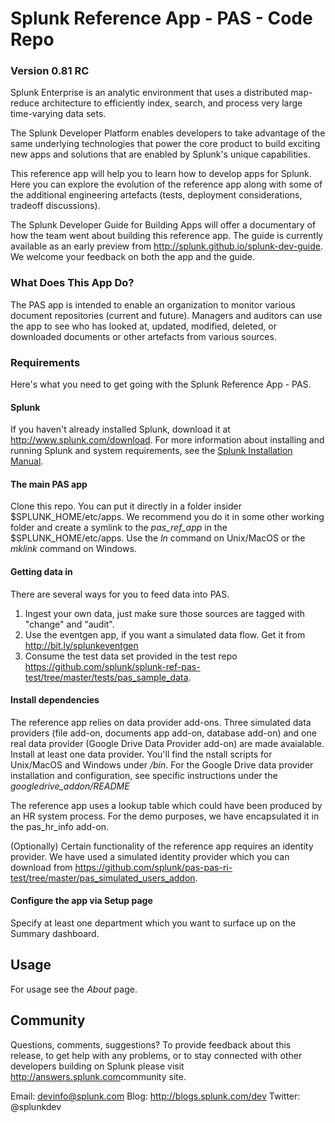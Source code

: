 # Splunk Reference App - PAS - Code Repo 
### Version 0.81 RC

Splunk Enterprise is an analytic environment that uses a distributed
map-reduce architecture to efficiently index, search, and process very large 
time-varying data sets.

The Splunk Developer Platform enables developers to take advantage of the same underlying technologies that power the core product to build exciting new apps and solutions that are enabled by Splunk's unique capabilities.

This reference app will help you to learn how to develop apps for Splunk. Here you can explore the evolution of the reference app along with some of the additional engineering artefacts (tests, deployment considerations, tradeoff discussions).

The Splunk Developer Guide for Building Apps will offer a documentary of how the team went about building this reference app. The guide is currently available as an early preview from <http://splunk.github.io/splunk-dev-guide>. We welcome your feedback on both the app and the guide.

### What Does This App Do?
The PAS app is intended to enable an organization to monitor various document repositories (current and future). Managers and auditors can use the app to see who has looked at, updated, modified, deleted, or downloaded documents or other artefacts from various sources. 


### Requirements

Here's what you need to get going with the Splunk Reference App - PAS.

#### Splunk

If you haven't already installed Splunk, download it at 
<http://www.splunk.com/download>. For more information about installing and 
running Splunk and system requirements, see the
[Splunk Installation Manual](http://docs.splunk.com/Documentation/Splunk/latest/Installation). 

#### The main PAS app
Clone this repo. You can put it directly in a folder insider $SPLUNK_HOME/etc/apps. We recommend you do it in some other working folder and create a symlink to the *pas_ref_app* in the $SPLUNK_HOME/etc/apps. Use the *ln* command on Unix/MacOS or the *mklink* command on Windows.

#### Getting data in
There are several ways for you to feed data into PAS.
1) Ingest your own data, just make sure those sources are tagged with "change" and "audit".
2) Use the eventgen app, if you want a simulated data flow. Get it from <http://bit.ly/splunkeventgen>
3) Consume the test data set provided in the test repo <https://github.com/splunk/splunk-ref-pas-test/tree/master/tests/pas_sample_data>. 

#### Install dependencies

The reference app relies on data provider add-ons. Three simulated data providers (file add-on, documents app add-on, database add-on) and one real data provider (Google Drive Data Provider add-on) are made avaialable. Install at least one data provider. You'll find the nstall scripts for Unix/MacOS and Windows under */bin*. For the Google Drive data provider installation and configuration, see specific instructions under the *googledrive_addon/README*

The reference app uses a lookup table which could have been produced by an HR system process. For the demo purposes, we have encapsulated it in the pas_hr_info add-on. 

(Optionally) Certain functionality of the reference app requires an identity provider. We have used a simulated identity provider which you can download from https://github.com/splunk/pas-pas-ri-test/tree/master/pas_simulated_users_addon. 

#### Configure the app via Setup page
Specify at least one department which you want to surface up on the Summary dashboard.

## Usage
For usage see the *About* page.

## Community
Questions, comments, suggestions? To provide feedback about this release, to get help with any problems, or to stay connected with other developers building on Splunk please visit <http://answers.splunk.com>community site. 
 
Email: devinfo@splunk.com
Blog: <http://blogs.splunk.com/dev>
Twitter: @splunkdev